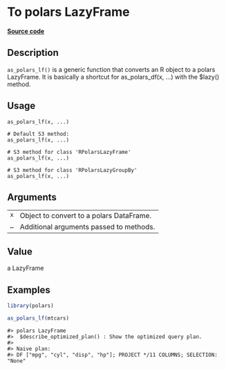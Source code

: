 

# To polars LazyFrame

[**Source code**](https://github.com/pola-rs/r-polars/tree/main/R/as_polars.R#L278)

## Description

<code>as_polars_lf()</code> is a generic function that converts an R
object to a polars LazyFrame. It is basically a shortcut for
as_polars_df(x, …) with the $lazy() method.

## Usage

<pre><code class='language-R'>as_polars_lf(x, ...)

# Default S3 method:
as_polars_lf(x, ...)

# S3 method for class 'RPolarsLazyFrame'
as_polars_lf(x, ...)

# S3 method for class 'RPolarsLazyGroupBy'
as_polars_lf(x, ...)
</code></pre>

## Arguments

<table>
<tr>
<td style="white-space: nowrap; font-family: monospace; vertical-align: top">
<code id="x">x</code>
</td>
<td>
Object to convert to a polars DataFrame.
</td>
</tr>
<tr>
<td style="white-space: nowrap; font-family: monospace; vertical-align: top">
<code id="...">…</code>
</td>
<td>
Additional arguments passed to methods.
</td>
</tr>
</table>

## Value

a LazyFrame

## Examples

``` r
library(polars)

as_polars_lf(mtcars)
```

    #> polars LazyFrame
    #>  $describe_optimized_plan() : Show the optimized query plan.
    #> 
    #> Naive plan:
    #> DF ["mpg", "cyl", "disp", "hp"]; PROJECT */11 COLUMNS; SELECTION: "None"
